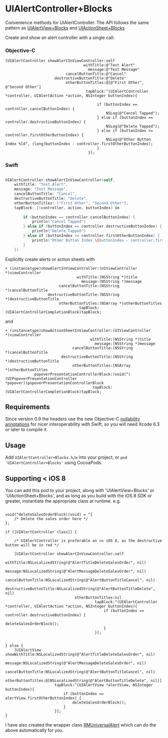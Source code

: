 UIAlertController+Blocks
========================

Convenience methods for UIAlertController. The API follows the same pattern as [UIAlertView+Blocks](https://github.com/ryanmaxwell/UIAlertView-Blocks) and [UIActionSheet+Blocks](https://github.com/ryanmaxwell/UIActionSheet-Blocks)

Create and show an alert controller with a single call:

### Objective-C

```objc
[UIAlertController showAlertInViewController:self
                                   withTitle:@"Test Alert"
                                     message:@"Test Message"
                           cancelButtonTitle:@"Cancel"
                      destructiveButtonTitle:@"Delete"
                           otherButtonTitles:@[@"First Other", @"Second Other"]
                                    tapBlock:^(UIAlertController *controller, UIAlertAction *action, NSInteger buttonIndex){

                                         if (buttonIndex == controller.cancelButtonIndex) {
                                             NSLog(@"Cancel Tapped");
                                         } else if (buttonIndex == controller.destructiveButtonIndex) {
                                             NSLog(@"Delete Tapped");
                                         } else if (buttonIndex >= controller.firstOtherButtonIndex) {
                                             NSLog(@"Other Button Index %ld", (long)buttonIndex - controller.firstOtherButtonIndex);
                                         }
                                     }];
```

### Swift

```swift

UIAlertController.showAlertInViewController(self,
    withTitle: "Test Alert",
    message: "Test Message",
    cancelButtonTitle: "Cancel",
    destructiveButtonTitle: "Delete",
    otherButtonTitles: ["First Other", "Second Other"],
    tapBlock: {(controller, action, buttonIndex) in
    
        if (buttonIndex == controller.cancelButtonIndex) {
            println("Cancel Tapped")
        } else if (buttonIndex == controller.destructiveButtonIndex) {
            println("Delete Tapped")
        } else if (buttonIndex >= controller.firstOtherButtonIndex) {
            println("Other Button Index \(buttonIndex - controller.firstOtherButtonIndex)")
        }
    })
```

Explicitly create alerts or action sheets with

```objc
+ (instancetype)showAlertInViewController:(UIViewController *)viewController
                                withTitle:(NSString *)title
                                  message:(NSString *)message
                        cancelButtonTitle:(NSString *)cancelButtonTitle
                   destructiveButtonTitle:(NSString *)destructiveButtonTitle
                        otherButtonTitles:(NSArray *)otherButtonTitles
                                 tapBlock:(UIAlertControllerCompletionBlock)tapBlock;
```

and 

```objc
+ (instancetype)showActionSheetInViewController:(UIViewController *)viewController
                                      withTitle:(NSString *)title
                                        message:(NSString *)message
                              cancelButtonTitle:(NSString *)cancelButtonTitle
                         destructiveButtonTitle:(NSString *)destructiveButtonTitle
                              otherButtonTitles:(NSArray *)otherButtonTitles
             popoverPresentationControllerBlock:(void(^)(UIPopoverPresentationController *popover))popoverPresentationControllerBlock
                                       tapBlock:(UIAlertControllerCompletionBlock)tapBlock;
```

## Requirements

Since version 0.9 the headers use the new Objective-C [nullability annotations](https://developer.apple.com/swift/blog/?id=25) for nicer interoperability with Swift, so you will need Xcode 6.3 or later to compile it.

## Usage

Add `UIAlertController+Blocks.h/m` into your project, or `pod 'UIAlertController+Blocks'` using CocoaPods.

## Supporting < iOS 8

You can add this pod to your project, along with 'UIAlertView+Blocks' or 'UIActionSheet+Blocks', and as long as you build with the iOS 8 SDK or greater, instantiate the appropriate class at runtime. e.g.

```objc

void(^deleteSalesOrderBlock)(void) = ^{
    /* Delete the sales order here */
};

if ([UIAlertController class]) {
    
    /* UIAlertController is preferable on >= iOS 8, as the destructive button will be in red */
    
    [UIAlertController showAlertInViewController:self
                                       withTitle:NSLocalizedString(@"AlertTitleDeleteSalesOrder", nil)
                                         message:NSLocalizedString(@"AlertMessageDeleteSalesOrder", nil)
                               cancelButtonTitle:NSLocalizedString(@"AlertButtonTitleCancel", nil)
                          destructiveButtonTitle:NSLocalizedString(@"AlertButtonTitleDelete", nil)
                               otherButtonTitles:nil
                                        tapBlock:^(UIAlertController *controller, UIAlertAction *action, NSInteger buttonIndex){
                                            if (buttonIndex == controller.destructiveButtonIndex) {
                                                deleteSalesOrderBlock();
                                            }
                                        }];
    
    
} else {
    [UIAlertView showWithTitle:NSLocalizedString(@"AlertTitleDeleteSalesOrder", nil)
                       message:NSLocalizedString(@"AlertMessageDeleteSalesOrder", nil)
             cancelButtonTitle:NSLocalizedString(@"AlertButtonTitleCancel", nil)
             otherButtonTitles:@[NSLocalizedString(@"AlertButtonTitleDelete", nil)]
                      tapBlock:^(UIAlertView *alertView, NSInteger buttonIndex){
                          if (buttonIndex == alertView.firstOtherButtonIndex) {
                              deleteSalesOrderBlock();
                          }
                      }];
}

```

I have also created the wrapper class [RMUniversalAlert](https://github.com/ryanmaxwell/RMUniversalAlert) which can do the above automatically for you.